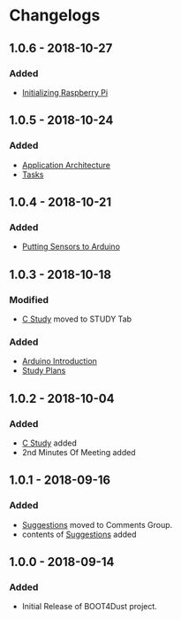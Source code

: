 # Changelogs

## 1.0.6 - 2018-10-27

### Added

* [Initializing Raspberry Pi](../guides/initializing-raspberry-pi.md)

## 1.0.5 - 2018-10-24

### Added

* [Application Architecture](../documents/structure.md)
* [Tasks](../documents/tasks.md)

## 1.0.4 - 2018-10-21

### Added

* [Putting Sensors to Arduino](../guides/putting-sensors-to-arduino.md)

## 1.0.3 - 2018-10-18

### Modified

* [C Study](../study/c-study.md) moved to STUDY Tab

### Added

* [Arduino Introduction](../guides/arduino-introduction.md)
* [Study Plans](../study/study-plans.md)

## 1.0.2 - 2018-10-04

### Added

* [C Study](../study/c-study.md) added
* 2nd Minutes Of Meeting added

## 1.0.1 - 2018-09-16

### Added

* [Suggestions](suggestions.md) moved to Comments Group.
* contents of [Suggestions](suggestions.md) added

## 1.0.0 - 2018-09-14

### Added

* Initial Release of BOOT4Dust project.



